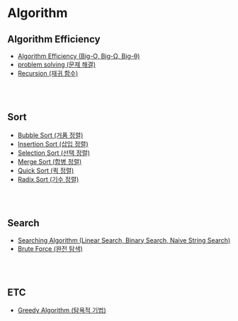 # Algorithm

## Algorithm Efficiency
- [Algorithm Efficiency (Big-O, Big-Ω, Big-θ)](https://github.com/swywssaid/TIL/blob/main/algorithm/algorithm-efficiency.md)
- [problem solving (문제 해결)](https://github.com/swywssaid/TIL/blob/main/algorithm/problem-solving.md)
- [Recursion (재귀 함수)](https://github.com/swywssaid/TIL/blob/main/algorithm/recursion.md)

<br><br>

## Sort
- [Bubble Sort (거품 정렬)](https://github.com/swywssaid/TIL/blob/main/algorithm/bubble-sort.md)
- [Insertion Sort (삽입 정렬)](https://github.com/swywssaid/TIL/blob/main/algorithm/insertion-sort.md)
- [Selection Sort (선택 정렬)](https://github.com/swywssaid/TIL/blob/main/algorithm/selection-sort.md)
- [Merge Sort (합병 정렬)](https://github.com/swywssaid/TIL/blob/main/algorithm/merge-sort.md)
- [Quick Sort (퀵 정렬)](https://github.com/swywssaid/TIL/blob/main/algorithm/quick-sort.md)
- [Radix Sort (기수 정렬)](https://github.com/swywssaid/TIL/blob/main/algorithm/radix-sort.md)

<br><br>

## Search
- [Searching Algorithm (Linear Search, Binary Search, Naive String Search)](https://github.com/swywssaid/TIL/blob/main/algorithm/searching-algorithm.md)
- [Brute Force (완전 탐색)](https://github.com/swywssaid/TIL/blob/main/algorithm/brute-force.md)

<br><br>

## ETC
- [Greedy Algorithm (탐욕적 기법)](https://github.com/swywssaid/TIL/blob/main/algorithm/greedy.md)